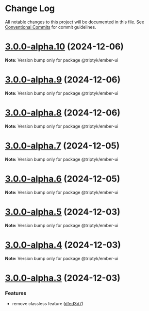 # Change Log

All notable changes to this project will be documented in this file.
See [Conventional Commits](https://conventionalcommits.org) for commit guidelines.

# [3.0.0-alpha.10](https://github.com/TRIPTYK/ember-common-ui/compare/v3.0.0-alpha.9...v3.0.0-alpha.10) (2024-12-06)

**Note:** Version bump only for package @triptyk/ember-ui





# [3.0.0-alpha.9](https://github.com/TRIPTYK/ember-common-ui/compare/v3.0.0-alpha.8...v3.0.0-alpha.9) (2024-12-06)

**Note:** Version bump only for package @triptyk/ember-ui





# [3.0.0-alpha.8](https://github.com/TRIPTYK/ember-common-ui/compare/v3.0.0-alpha.7...v3.0.0-alpha.8) (2024-12-06)

**Note:** Version bump only for package @triptyk/ember-ui





# [3.0.0-alpha.7](https://github.com/TRIPTYK/ember-common-ui/compare/v3.0.0-alpha.6...v3.0.0-alpha.7) (2024-12-05)

**Note:** Version bump only for package @triptyk/ember-ui





# [3.0.0-alpha.6](https://github.com/TRIPTYK/ember-common-ui/compare/v3.0.0-alpha.5...v3.0.0-alpha.6) (2024-12-05)

**Note:** Version bump only for package @triptyk/ember-ui





# [3.0.0-alpha.5](https://github.com/TRIPTYK/ember-common-ui/compare/v3.0.0-alpha.3...v3.0.0-alpha.5) (2024-12-03)

**Note:** Version bump only for package @triptyk/ember-ui





# [3.0.0-alpha.4](https://github.com/TRIPTYK/ember-common-ui/compare/v3.0.0-alpha.3...v3.0.0-alpha.4) (2024-12-03)

**Note:** Version bump only for package @triptyk/ember-ui





# [3.0.0-alpha.3](https://github.com/TRIPTYK/ember-common-ui/compare/v3.0.0-alpha.2...v3.0.0-alpha.3) (2024-12-03)


### Features

* remove classless feature ([dfed3d7](https://github.com/TRIPTYK/ember-common-ui/commit/dfed3d7226288bc84824f72f8f69174380604d97))
